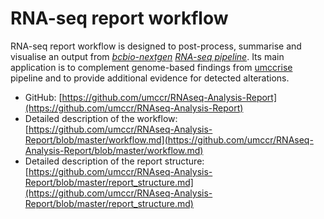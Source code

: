 # RNA-seq report workflow

RNA-seq report workflow is designed to post-process, summarise and visualise an output from *[bcbio-nextgen](https://github.com/bcbio/bcbio-nextgen)* *[RNA-seq pipeline](https://bcbio-nextgen.readthedocs.io/en/latest/contents/pipelines.html#rna-seq)*. Its main application is to complement genome-based findings from [umccrise](https://github.com/umccr/umccrise) pipeline and to provide additional evidence for detected alterations.

* GitHub: [https://github.com/umccr/RNAseq-Analysis-Report](https://github.com/umccr/RNAseq-Analysis-Report)
* Detailed description of the workflow: [https://github.com/umccr/RNAseq-Analysis-Report/blob/master/workflow.md](https://github.com/umccr/RNAseq-Analysis-Report/blob/master/workflow.md)
* Detailed description of the report structure: [https://github.com/umccr/RNAseq-Analysis-Report/blob/master/report_structure.md](https://github.com/umccr/RNAseq-Analysis-Report/blob/master/report_structure.md)